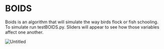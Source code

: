 # BOIDS

Boids is an algorithm that will simulate the way birds flock or fish schooling. To simulate run testBOIDS.py. Sliders will appear to see how those variables affect one another. 

![Untitled](BOIDS%20BOIDImage/sim.png)